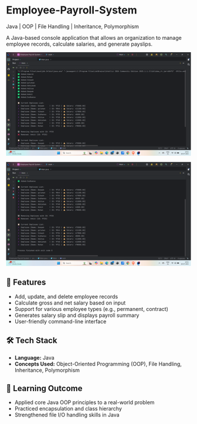 # Employee-Payroll-System
Java | OOP | File Handling | Inheritance, Polymorphism


A Java-based console application that allows an organization to manage employee records, calculate salaries, and generate payslips.

![image alt](https://github.com/deepak-sjd/Employee-Payroll-System/blob/60e03a61d2671d6932c6c81555d4096c512dc882/Screenshot%20(68).png)

![image alt](https://github.com/deepak-sjd/Employee-Payroll-System/blob/e1160ccabf042a56261e838c4b77b63052b806b9/Screenshot%20(69).png)

## 🚀 Features

- Add, update, and delete employee records
- Calculate gross and net salary based on input
- Support for various employee types (e.g., permanent, contract)
- Generates salary slip and displays payroll summary
- User-friendly command-line interface

## 🛠️ Tech Stack

- **Language:** Java
- **Concepts Used:** Object-Oriented Programming (OOP), File Handling, Inheritance, Polymorphism

## 🧠 Learning Outcome

- Applied core Java OOP principles to a real-world problem
- Practiced encapsulation and class hierarchy
- Strengthened file I/O handling skills in Java




